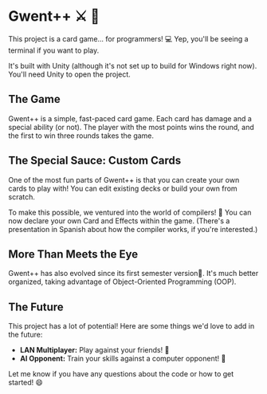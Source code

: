 # Gwent++ ⚔️  👾

This project is a card game... for programmers! 💻  Yep, you'll be seeing a terminal if you want to play.

It's built with Unity (although it's not set up to build for Windows right now). You'll need Unity to open the project.

## The Game 

Gwent++ is a simple, fast-paced card game. Each card has damage and a special ability (or not).  The player with the most points wins the round, and the first to win three rounds takes the game.

## The Special Sauce: Custom Cards

One of the most fun parts of Gwent++ is that you can create your own cards to play with! You can edit existing decks or build your own from scratch.

To make this possible, we ventured into the world of compilers! 🚀  You can now declare your own Card and Effects within the game.  (There's a presentation in Spanish about how the compiler works, if you're interested.) 

## More Than Meets the Eye

Gwent++ has also evolved since its first semester version🤠. It's much better organized, taking advantage of Object-Oriented Programming (OOP).

## The Future

This project has a lot of potential!  Here are some things we'd love to add in the future:

* **LAN Multiplayer:** Play against your friends! 🤝 
* **AI Opponent:**  Train your skills against a computer opponent! 🤖

Let me know if you have any questions about the code or how to get started! 😄 
